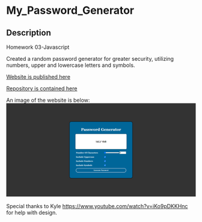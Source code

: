 # My_Password_Generator
## Description
Homework 03-Javascript

Created a random password generator for greater security, utilizing numbers, upper and lowercase letters and symbols. 



[Website is published here](https://kstevenson84.github.io/My_Password_Generator/)

[Repository is contained here](https://github.com/kstevenson84/My_Password_Generator)

An image of the website is below:
![alt text](Assets/screenshot.png)

Special thanks to Kyle https://www.youtube.com/watch?v=iKo9pDKKHnc  for help with design. 
